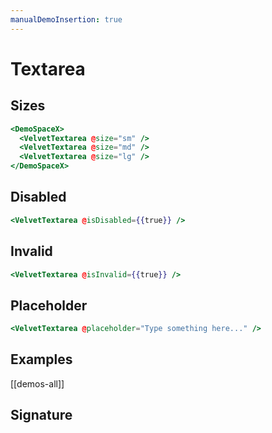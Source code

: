 ```yaml
---
manualDemoInsertion: true
---
```


# Textarea

## Sizes

```hbs preview-template
<DemoSpaceX>
  <VelvetTextarea @size="sm" />
  <VelvetTextarea @size="md" />
  <VelvetTextarea @size="lg" />
</DemoSpaceX>
```

## Disabled

```hbs preview-template
<VelvetTextarea @isDisabled={{true}} />
```

## Invalid

```hbs preview-template
<VelvetTextarea @isInvalid={{true}} />
```

## Placeholder

```hbs preview-template
<VelvetTextarea @placeholder="Type something here..." />
```

## Examples

[[demos-all]]

## Signature

<!-- component-signature: velvet-textarea -->
